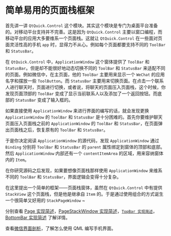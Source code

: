# 简单易用的页面栈框架

首先讲一讲 `QtQuick.Control` 这个模块。其实这个模块是专门为桌面平台准备的。对移动平台支持并不完善。这是因为 `QtQuick.Control` 主要以窗口编程，而移动平台的应用大多要维系一个页面栈。这就让 `QtQuick.Control` 在一些面对页面灵活性高的手机 `app` 时，显得力不从心。例如每个页面都要支持不同的 `ToolBar` 和 `StatusBar`。

在 `QtQuick.Control` 中，`ApplicationWindow` 这个窗体提供了 `ToolBar` 和 `StatusBar`。但是却不能很好地动态切换不同的 `ToolBar` 和 `StatusBar` 来适配不同的页面。例如微信中，在主页面，他的 `ToolBar` 主要用来显示一个 `WeChat` 的应用名字和摆放一些 `ToolButton`。而 `StatusBar` 主要用来切换页面。在点击一个联系人进行聊天时，页面进行切换，或者说，将聊天的页面压入页面栈，这个时候，你发现页面顶部的  `ToolBar` 变成了显示当前联系人以及添加了一个返回按钮。而底部的 `StatusBar` 变成了输入框的。

如果直接使用 `ApplicationWindow` 来进行界面的编写的话，就会发现更换 `ApplicationWindow` 的 `ToolBar` 和 `StatusBar` 是十分困难的。首先你要维护聊天页面压入页面栈之前的 `ApplicationWindow` 的 `ToolBar` 和 `StatusBar`，在页面弹出页面栈之后，恢复原有的 `ToolBar` 和 `StatusBar`。

于是你决定阅读 `ApplicationWindow` 的源代码，发现 `ApplicationWindow` 通过 `Binding` 分别将 `ToolBar` 和 `StatusBar` 的 `parent` 属性绑定到窗体的顶部和底部。然后 `ApplicationWindow` 内部还有一个 `contentItemArea` 的区域，用来容纳窗体内的 `Item`。

在你研究源码之后发现，如果要想像页面栈那样使用 `ApplicationWindow` 来维系不同的  `ToolBar` 和 `StatusBar`，界面逻辑会变得十分复杂。

在这里提出一个简单的框架——页面栈窗体，虽然在 `QtQuick.Control` 中有提供 `StackView` 这个页面栈，但是他是继承自 `Item` 的。于是通过使用组合的方式诞生一个很简单又好用的 `StackPageWindow` ~

分别查看 [Page 实现简述](page.md)，[PageStackWindow 实现简述](page-stack-window.md)，[`TopBar 实现简述`](top-bar.md)，[BottomBar 实现简述](bottom-bar.md) 了解详情。

查看[微信界面剖析](weixin-ui-analyse.md)，了解怎么使用 QML 编写手机界面。
